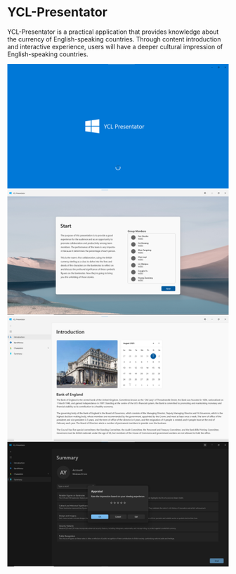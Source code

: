 # YCL-Presentator

YCL-Presentator is a practical application that provides knowledge about the currency of English-speaking countries. Through content introduction and interactive experience, users will have a deeper cultural impression of English-speaking countries.

![splashpage](splashpage.png)
![startpage](startpage.png)
![mainframe](mainframe.png)
![ratingdialog](ratingdialog.png)
